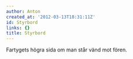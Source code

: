 ```yaml
---
author: Anton
created_at: '2012-03-13T18:31:11Z'
id: Styrbord
links: {}
title: Styrbord
---
```


Fartygets högra sida om man står vänd mot fören.
